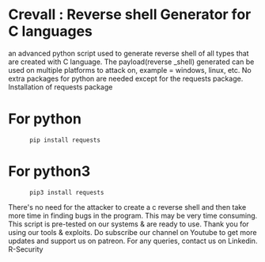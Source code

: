 # Crevall : Reverse shell Generator for C languages
an advanced python script used to generate reverse shell of all types that are created with C language.
The payload(reverse _shell) generated can be used on multiple platforms to attack on, example = windows, linux, etc.
No extra packages for python are needed except for the requests package.
Installation of requests package
# For python
          pip install requests
# For python3 
          pip3 install requests
          
There's no need for the attacker to create a c reverse shell and then take more time in finding bugs in the program.
This may be very time consuming.
This script is pre-tested on our systems & are ready to use.
Thank you for using our tools & exploits. Do subscribe our channel on Youtube to get more updates and support us on patreon.
For any queries, contact us on Linkedin.
R-Security
